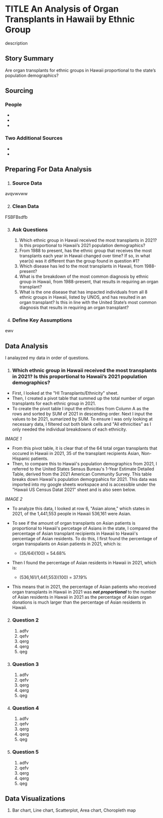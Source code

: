 # TITLE An Analysis of Organ Transplants in Hawaii by Ethnic Group 
description 

## Story Summary 
Are organ transplants for ethnic groups in Hawaii proportional to the state’s population demographics? 

## Sourcing 
### People
* 
*
*

### Two Additional Sources
*
*

## Preparing For Data Analysis  

1. ### Source Data
avqvwvww

2. ### Clean Data 
FSBFBsdfb

3. ### Ask Questions
    1. Which ethnic group in Hawaii received the most transplants in 2021? Is this proportional to Hawaii’s 2021 population demographics? 
    2. From 1988 to present, has the ethnic group that receives the most transplants each year in Hawaii changed over time? If so, in what year(s) was it different than the group found in question #1?
    3.  Which disease has led to the most transplants in Hawaii, from 1988-present?
    4. What is the breakdown of the most common diagnosis by ethnic group in Hawaii, from 1988-present, that results in requiring an organ transplant? 
    5. What is the one disease that has impacted individuals from all 8 ethnic groups in Hawaii, listed by UNOS, and has resulted in an organ transplant? Is this in line with the United State’s most common diagnosis that results in requiring an organ transplant?

   
4. ### Define Key Assumptions
ewv

## Data Analysis 
I analayzed my data in order of questions. 

1. ### Which ethnic group in Hawaii received the most transplants in 2021? Is this proportional to Hawaii’s 2021 population demographics? 
* First, I looked at the "HI Transplants/Ethnicity" sheet. 
* Then, I created a pivot table that summed up the total number of organ transplants for each ethnic group in 2021.
* To create the pivot table I input the ethnicities from Column A as the rows and sorted by SUM of 2021 in descending order. Next I input the values to be 2021, sumarized by SUM. To ensure I was only looking at necessary data, I filtered out both blank cells and "All ethnicities" as I only needed the individual breakdowns of each ethnicity.

_IMAGE 1_

* From this pivot table, it is clear that of the 64 total organ transplants that occured in Hawaii in 2021, 35 of the transplant recipients  Asian, Non-Hispanic patients. 
* Then, to compare this to Hawaii's population demographics from 2021, I referred to the United States Sensus Bureau's 1-Year Estimate Detailed Table, derived from the 2021 American Community Survey. This table breaks down Hawaii's population demogrpahics for 2021. This data was imported into my google sheets workspace and is accessible under the "Hawaii US Census Datat 2021" sheet and is also seen below. 

_IMAGE 2_

* To analyze this data, I looked at row 6, "Asian alone," which states in 2021, of the 1,441,553 people in Hawaii 536,161 were Asian.
* To see if the amount of organ transplants on Asian patients is proportional to Hawaii's percetage of Asians in the state, I compared the percentage of Asian transplant recipients in Hawaii to Hawaii's percentage of Asian residents. To do this, I first found the percentage of organ transpalants on Asian patients in 2021, which is:
    * (35/64)(100) = 54.68% 
 
* Then I found the percentage of Asian residents in Hawaii in 2021, which is:
    * (536,161/1,441,553)(100) = 37.19%
 
* This means that in 2021, the percentage of Asian patients who received organ transplants in Hawaii in 2021 was _**not proportional**_ to the number of Asian residents in Hawaii in 2021 as the percentage of Asian organ donations is much larger than the percentage of Asian residents in Hawaii. 

2. ### Question 2
    1. adfv
    2. qefv
    3. qerg
    4. qerg
    5. qeg

3. ### Question 3
    1. adfv
    2. qefv
    3. qerg
    4. qerg
    5. qeg

4. ### Question 4
    1. adfv
    2. qefv
    3. qerg
    4. qerg
    5. qeg

5. ### Question 5
    1. adfv
    2. qefv
    3. qerg
    4. qerg
    5. qeg

## Data Visualizations 
1. Bar chart, Line chart, Scatterplot, Area chart,  Choropleth map 
